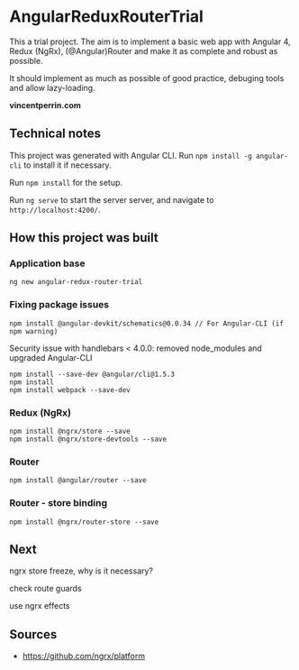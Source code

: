 # AngularReduxRouterTrial

This a trial project. The aim is to implement a basic web app with Angular 4,
Redux (NgRx), (@Angular)Router and make it as complete and robust as possible.

It should implement as much as possible of good practice, debuging tools and
allow lazy-loading.

**vincentperrin.com**


## Technical notes

This project was generated with Angular CLI. Run `npm install -g angular-cli`
to install it if necessary.

Run `npm install` for the setup.

Run `ng serve` to start the server server, and navigate to `http://localhost:4200/`. 


## How this project was built

### Application base

    ng new angular-redux-router-trial


### Fixing package issues

    npm install @angular-devkit/schematics@0.0.34 // For Angular-CLI (if npm warning)

Security issue with handlebars < 4.0.0: removed node_modules and upgraded Angular-CLI

    npm install --save-dev @angular/cli@1.5.3
    npm install
    npm install webpack --save-dev


### Redux (NgRx)

    npm install @ngrx/store --save
    npm install @ngrx/store-devtools --save


###  Router

    npm install @angular/router --save


### Router - store binding

    npm install @ngrx/router-store --save


## Next

ngrx store freeze, why is it necessary?

check route guards

use ngrx effects


## Sources

* https://github.com/ngrx/platform